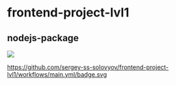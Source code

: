 # frontend-project-lvl1

## nodejs-package


<a href="https://codeclimate.com/github/codeclimate/codeclimate/maintainability"><img src="https://api.codeclimate.com/v1/badges/a99a88d28ad37a79dbf6/maintainability" /></a>

https://github.com/sergey-ss-solovyov/frontend-project-lvl1/workflows/main.yml/badge.svg
